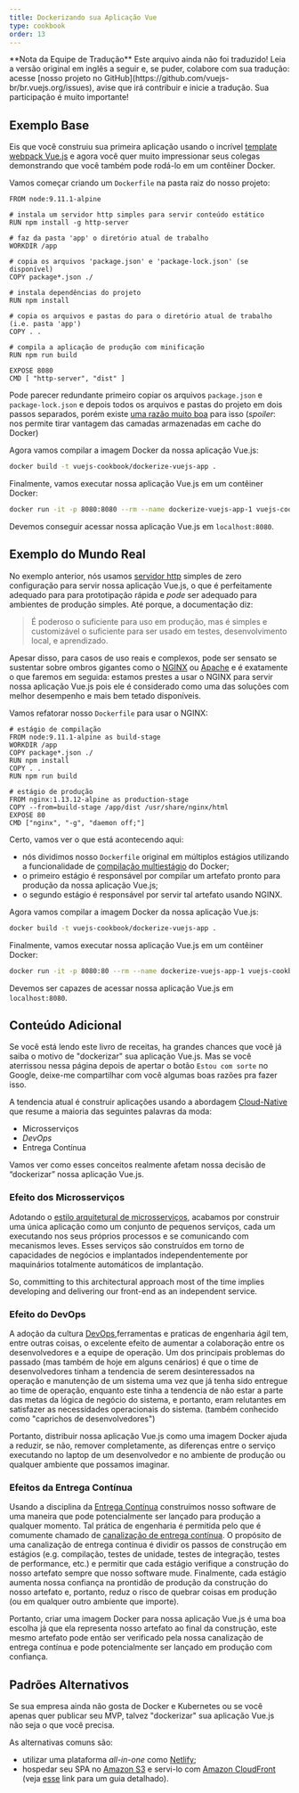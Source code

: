 ```yaml
---
title: Dockerizando sua Aplicação Vue
type: cookbook
order: 13
---
```


<p class="tip">**Nota da Equipe de Tradução**
Este arquivo ainda não foi traduzido! Leia a versão original em inglês a seguir e, se puder, colabore com sua tradução: acesse [nosso projeto no GitHub](https://github.com/vuejs-br/br.vuejs.org/issues), avise que irá contribuir e inicie a tradução. Sua participação é muito importante!</p>

## Exemplo Base

Eis que você construiu sua primeira aplicação usando o incrível [template webpack Vue.js](https://github.com/vuejs-templates/webpack)  e agora você quer muito impressionar seus colegas demonstrando que você também pode rodá-lo em um contêiner Docker.

Vamos começar criando um `Dockerfile` na pasta raiz do nosso projeto:

```docker
FROM node:9.11.1-alpine

# instala um servidor http simples para servir conteúdo estático
RUN npm install -g http-server

# faz da pasta 'app' o diretório atual de trabalho
WORKDIR /app

# copia os arquivos 'package.json' e 'package-lock.json' (se disponível)
COPY package*.json ./

# instala dependências do projeto
RUN npm install

# copia os arquivos e pastas do para o diretório atual de trabalho (i.e. pasta 'app')
COPY . .

# compila a aplicação de produção com minificação
RUN npm run build

EXPOSE 8080
CMD [ "http-server", "dist" ]
```

Pode parecer redundante primeiro copiar os arquivos `package.json` e `package-lock.json` e depois todos os arquivos e pastas do projeto em dois passos separados, porém existe [uma razão muito boa](http://bitjudo.com/blog/2014/03/13/building-efficient-dockerfiles-node-dot-js/) para isso (_spoiler_: nos permite tirar vantagem das camadas armazenadas em cache do Docker)

Agora vamos compilar a imagem Docker da nossa aplicação Vue.js:

```bash
docker build -t vuejs-cookbook/dockerize-vuejs-app .
```

Finalmente, vamos executar nossa aplicação Vue.js em um contêiner Docker:

```bash
docker run -it -p 8080:8080 --rm --name dockerize-vuejs-app-1 vuejs-cookbook/dockerize-vuejs-app
```

Devemos conseguir acessar nossa aplicação Vue.js em `localhost:8080`.

## Exemplo do Mundo Real

No exemplo anterior, nós usamos [servidor http](https://github.com/indexzero/http-server) simples de zero configuração para servir nossa aplicação Vue.js, o que é perfeitamente adequado para para prototipação rápida e _pode_ ser adequado para ambientes de produção simples. Até porque, a documentação diz:

> É poderoso o suficiente para uso em produção, mas é simples e customizável o suficiente para ser usado em testes, desenvolvimento local, e aprendizado.

Apesar disso, para casos de uso reais e complexos, pode ser sensato se sustentar sobre ombros gigantes como o [NGINX](https://www.nginx.com/) ou [Apache](https://httpd.apache.org/) e é exatamente o que faremos em seguida: estamos prestes a usar o NGINX para servir nossa aplicação Vue.js pois ele é considerado como uma das soluções com melhor desempenho e mais bem tetado disponíveis.

Vamos refatorar nosso `Dockerfile` para usar o NGINX:

 ```docker
# estágio de compilação
FROM node:9.11.1-alpine as build-stage
WORKDIR /app
COPY package*.json ./
RUN npm install
COPY . .
RUN npm run build

# estágio de produção
FROM nginx:1.13.12-alpine as production-stage
COPY --from=build-stage /app/dist /usr/share/nginx/html
EXPOSE 80
CMD ["nginx", "-g", "daemon off;"]
```

Certo, vamos ver o que está acontecendo aqui:
* nós dividimos nosso `Dockerfile` original em múltiplos estágios utilizando a funcionalidade de [compilação multiestágio](https://docs.docker.com/develop/develop-images/multistage-build/) do Docker;
* o primeiro estágio é responsável por compilar um artefato pronto para produção da nossa aplicação Vue.js;
* o segundo estágio é responsável por servir tal artefato usando NGINX.

Agora vamos compilar a imagem Docker da nossa aplicação Vue.js:

```bash
docker build -t vuejs-cookbook/dockerize-vuejs-app .
```

Finalmente, vamos executar nossa aplicação Vue.js em um contêiner Docker:

```bash
docker run -it -p 8080:80 --rm --name dockerize-vuejs-app-1 vuejs-cookbook/dockerize-vuejs-app
```

Devemos ser capazes de acessar nossa aplicação Vue.js em `localhost:8080`.

## Conteúdo Adicional

Se você está lendo este livro de receitas, ha grandes chances que você já saiba  o motivo de "dockerizar" sua aplicação Vue.js. Mas se você aterrissou nessa página depois de apertar o botão `Estou com sorte` no Google, deixe-me compartilhar com você algumas boas razões pra fazer isso.

A tendencia atual é construir aplicações usando a abordagem [Cloud-Native](https://pivotal.io/cloud-native) que resume a maioria das seguintes palavras da moda:
* Microsserviços
* _DevOps_
* Entrega Contínua

Vamos ver como esses conceitos realmente afetam nossa decisão de “dockerizar” nossa aplicação Vue.js.

### Efeito dos Microsserviços

Adotando o [estilo arquitetural de microsserviços](https://martinfowler.com/microservices/), acabamos por construir uma única aplicação como um conjunto de pequenos serviços, cada um executando nos seus próprios processos e se comunicando com mecanismos leves. Esses serviços são construídos em torno de capacidades de negócios e implantados independentemente por maquinários totalmente automáticos de implantação.

So, committing to this architectural approach most of the time implies developing and delivering our front-end as an independent service.

### Efeito do DevOps

A adoção da cultura [DevOps](https://martinfowler.com/bliki/DevOpsCulture.html),ferramentas e praticas de engenharia ágil tem, entre outras coisas, o excelente efeito de aumentar a colaboração entre os desenvolvedores e a equipe de operação. Um dos principais problemas do passado (mas também de hoje em alguns cenários) é que o time de desenvolvedores tinham a tendencia de serem desinteressados na operação e manutenção de um sistema uma vez que já tenha sido entregue ao time de operação, enquanto este tinha a tendencia de não estar a parte das metas da lógica de negócio do sistema, e portanto, eram relutantes em satisfazer as necessidades operacionais do sistema. (também conhecido como "caprichos de desenvolvedores")

Portanto, distribuir nossa aplicação Vue.js como uma imagem Docker ajuda a reduzir, se não, remover completamente, as diferenças entre o serviço executando no laptop de um desenvolvedor e no ambiente de produção ou qualquer ambiente que possamos imaginar.

### Efeitos da Entrega Contínua

Usando a disciplina da [Entrega Contínua](https://martinfowler.com/bliki/ContinuousDelivery.html) construímos nosso software de uma maneira que pode potencialmente ser lançado para produção a qualquer momento. Tal prática de engenharia é permitida pelo que é comumente  chamado de [canalização de entrega contínua](https://martinfowler.com/bliki/DeploymentPipeline.html). O propósito de uma canalização de entrega contínua é dividir os passos de construção em estágios (e.g. compilação, testes de unidade, testes de integração, testes de performance, etc.) e permitir que cada estágio verifique a construção do nosso artefato sempre que nosso software mude. Finalmente, cada estágio aumenta nossa confiança na prontidão de produção da construção do nosso artefato e, portanto, reduz o risco de quebrar coisas em produção (ou em qualquer outro ambiente que importe).

Portanto, criar uma imagem Docker para nossa aplicação Vue.js é uma boa escolha já que ela representa nosso artefato ao final da construção, este mesmo artefato pode então ser verificado pela nossa canalização de entrega contínua e pode potencialmente ser lançado em produção com confiança.

## Padrões Alternativos

Se sua empresa ainda não gosta de Docker e Kubernetes ou  se você apenas quer publicar seu MVP, talvez "dockerizar" sua aplicação Vue.js não seja o que você precisa.

As alternativas comuns são:
* utilizar uma plataforma _all-in-one_ como [Netlify](https://www.netlify.com/);
* hospedar seu SPA no [Amazon S3](https://aws.amazon.com/s3/) e servi-lo com [Amazon CloudFront](https://aws.amazon.com/cloudfront/) (veja [esse](https://serverless-stack.com/chapters/deploy-the-frontend.html) link para um guia detalhado).
